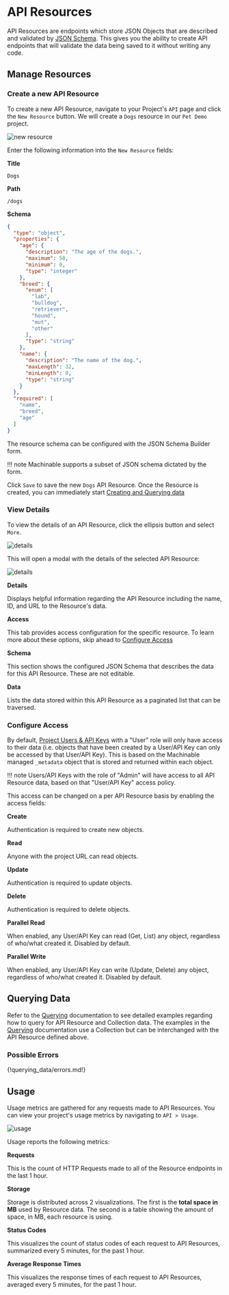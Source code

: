 # API Resources

API Resources are endpoints which store JSON Objects that are described and validated by [JSON Schema](/documentation/reference/json_schema/). This gives you the ability to create API endpoints that will validate the data being saved to it without writing any code.

## Manage Resources

### Create a new API Resource

To create a new API Resource, navigate to your Project's `API` page and click the `New Resource` button. We will create a `Dogs` resource in our `Pet Demo` project.

![new resource](../img/final/new_resource.png "New API Resource")

Enter the following information into the `New Resource` fields:

**Title**
```
Dogs
```

**Path**
```
/dogs
```

**Schema**
```json
{
  "type": "object",
  "properties": {
    "age": {
      "description": "The age of the dogs.",
      "maximum": 50,
      "minimum": 0,
      "type": "integer"
    },
    "breed": {
      "enum": [
        "lab",
        "bulldog",
        "retriever",
        "hound",
        "mut",
        "other"
      ],
      "type": "string"
    },
    "name": {
      "description": "The name of the dog.",
      "maxLength": 32,
      "minLength": 0,
      "type": "string"
    }
  },
  "required": [
    "name",
    "breed",
    "age"
  ]
}
```

The resource schema can be configured with the JSON Schema Builder form. 

!!! note
    Machinable supports a subset of JSON schema dictated by the form.

Click `Save` to save the new `Dogs` API Resource. Once the Resource is created, you can immediately start [Creating and Querying data](/documentation/projects/resources/#querying-data)

### View Details

To view the details of an API Resource, click the ellipsis button and select `More`.

![details](../img/final/resource_list.png "API Resource Details")


This will open a modal with the details of the selected API Resource:


![details](../img/final/resource_details.png "API Resource Details")

**Details**

Displays helpful information regarding the API Resource including the name, ID, and URL to the Resource's data. 

**Access**

This tab provides access configuration for the specific resource. To learn more about these options, skip ahead to [Configure Access](/documentation/projects/resources/#configure-access)

**Schema**

This section shows the configured JSON Schema that describes the data for this API Resource. These are not editable.

**Data**

Lists the data stored within this API Resource as a paginated list that can be traversed.

### Configure Access

By default, [Project Users & API Keys](/documentation/projects/access/) with a "User" role will only have access to their data (i.e. objects that have been created by a User/API Key can only be accessed by that User/API Key). This is based on the Machinable managed `_metadata` object that is stored and returned within each object.

!!! note
    Users/API Keys with the role of "Admin" will have access to all API Resource data, based on that "User/API Key" access policy.

This access can be changed on a per API Resource basis by enabling the access fields:

**Create**

Authentication is required to create new objects.

**Read**

Anyone with the project URL can read objects.

**Update**

Authentication is required to update objects.

**Delete**

Authentication is required to delete objects.

**Parallel Read**

When enabled, any User/API Key can read (Get, List) any object, regardless of who/what created it. Disabled by default.

**Parallel Write**

When enabled, any User/API Key can write (Update, Delete) any object, regardless of who/what created it. Disabled by default.

## Querying Data

Refer to the [Querying](/documentation/querying_data/crud/) documentation to see detailed examples regarding how to query for API Resource and Collection data. The examples in the [Querying](/documentation/querying_data/crud/) documentation use a Collection but can be interchanged with the API Resource defined above.

### Possible Errors

{!querying_data/errors.md!}

## Usage

Usage metrics are gathered for any requests made to API Resources. You can view your project's usage metrics by navigating to `API > Usage`.

![usage](../img/final/resource_usage.png "Collection Usage")

Usage reports the following metrics:

**Requests**

This is the count of HTTP Requests made to all of the Resource endpoints in the last 1 hour.

**Storage**

Storage is distributed across 2 visualizations. The first is the **total space in MB** used by Resource data. The second is a table showing the amount of space, in MB, each resource is using.

**Status Codes**

This visualizes the count of status codes of each request to API Resources, summarized every 5 minutes, for the past 1 hour.

**Average Response Times**

This visualizes the response times of each request to API Resources, averaged every 5 minutes, for the past 1 hour.
